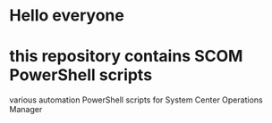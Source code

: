 # Hello everyone
# this repository contains SCOM PowerShell scripts
various automation PowerShell scripts for System Center Operations Manager

